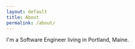 ```yaml
---
layout: default
title: About
permalink: /about/
---
```


I'm a Software Engineer living in Portland, Maine.
